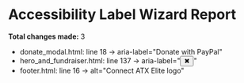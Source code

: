 # Accessibility Label Wizard Report

**Total changes made:** 3

- donate_modal.html: line 18 → aria-label="Donate with PayPal"
- hero_and_fundraiser.html: line 137 → aria-label="<button class="..." onclick="this.closest('dialog').close()" aria-label="Close team modal">✖</button>"
- footer.html: line 16 → alt="Connect ATX Elite logo"
